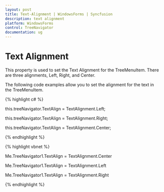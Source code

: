 ```yaml
---
layout: post
title: Text-Alignment | WindowsForms | Syncfusion
description: text alignment
platform: WindowsForms
control: TreeNavigator 
documentation: ug
---
```


# Text Alignment

This property is used to set the Text Alignment for the TreeMenuItem. There are three alignments, Left, Right, and Center.

The following code examples allow you to set the alignment for the text in the TreeMenuItem.

{% highlight c# %}

this.treeNavigator.TextAlign = TextAlignment.Left;

this.treeNavigator.TextAlign = TextAlignment.Right;

this.treeNavigator.TextAlign = TextAlignment.Center;

{% endhighlight %}



{% highlight vbnet %}

Me.TreeNavigator1.TextAlign = TextAlignment.Center

Me.TreeNavigator1.TextAlign = TextAlignment.Left

Me.TreeNavigator1.TextAlign = TextAlignment.Right

{% endhighlight %}